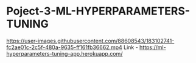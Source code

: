 # Poject-3-ML-HYPERPARAMETERS-TUNING
https://user-images.githubusercontent.com/88608543/183102741-fc2ae01c-2c5f-480a-9635-ff161fb36662.mp4
Link - https://ml-hyperparameters-tuning-app.herokuapp.com/

